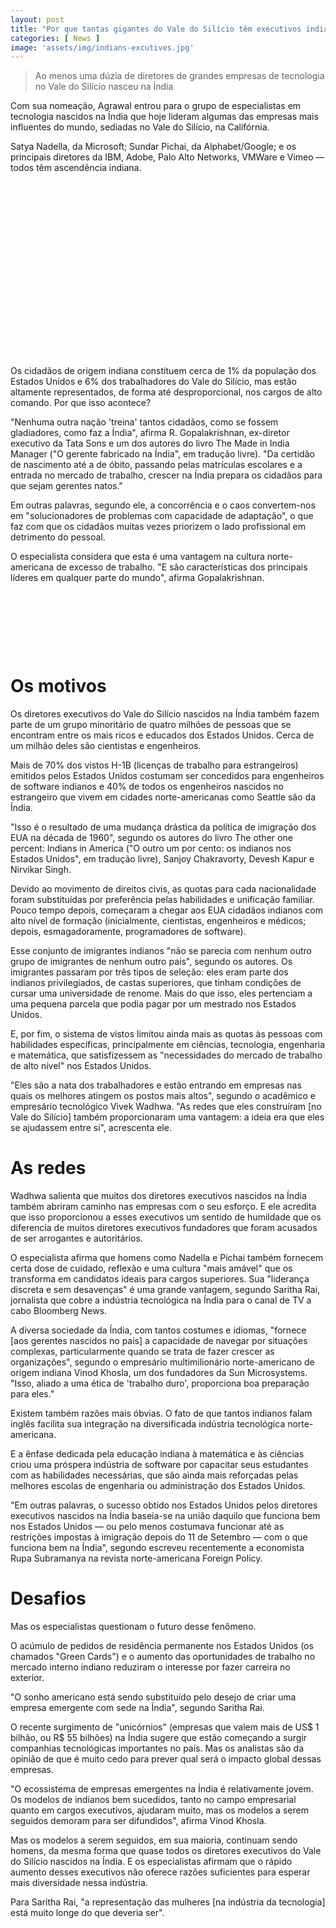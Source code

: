 ```yaml
---
layout: post
title: "Por que tantas gigantes do Vale do Silício têm executivos indianos"
categories: [ News ]
image: 'assets/img/indians-excutives.jpg'
---
```


> Ao menos uma dúzia de diretores de grandes empresas de tecnologia no Vale do Silício nasceu na Índia

Com sua nomeação, Agrawal entrou para o grupo de especialistas em tecnologia nascidos na Índia que hoje lideram algumas das empresas mais influentes do mundo, sediadas no Vale do Silício, na Califórnia.

Satya Nadella, da Microsoft; Sundar Pichai, da Alphabet/Google; e os principais diretores da IBM, Adobe, Palo Alto Networks, VMWare e Vimeo — todos têm ascendência indiana.

<!-- QUADRADO -->
<script async src="//pagead2.googlesyndication.com/pagead/js/adsbygoogle.js"></script>
<ins class="adsbygoogle"
style="display:inline-block;width:336px;height:280px"
data-ad-client="ca-pub-2838251107855362"
data-ad-slot="5351066970"></ins>
<script>
(adsbygoogle = window.adsbygoogle || []).push({});
</script>

Os cidadãos de origem indiana constituem cerca de 1% da população dos Estados Unidos e 6% dos trabalhadores do Vale do Silício, mas estão altamente representados, de forma até desproporcional, nos cargos de alto comando. Por que isso acontece?

"Nenhuma outra nação 'treina' tantos cidadãos, como se fossem gladiadores, como faz a Índia", afirma R. Gopalakrishnan, ex-diretor executivo da Tata Sons e um dos autores do livro The Made in India Manager ("O gerente fabricado na Índia", em tradução livre). "Da certidão de nascimento até a de óbito, passando pelas matrículas escolares e a entrada no mercado de trabalho, crescer na Índia prepara os cidadãos para que sejam gerentes natos."

Em outras palavras, segundo ele, a concorrência e o caos convertem-nos em "solucionadores de problemas com capacidade de adaptação", o que faz com que os cidadãos muitas vezes priorizem o lado profissional em detrimento do pessoal.

O especialista considera que esta é uma vantagem na cultura norte-americana de excesso de trabalho. "E são características dos principais líderes em qualquer parte do mundo", afirma Gopalakrishnan.

<!-- MINI ANÚNCIO -->
<script async src="//pagead2.googlesyndication.com/pagead/js/adsbygoogle.js"></script>
<!-- Games Root -->
<ins class="adsbygoogle"
style="display:inline-block;width:730px;height:95px"
data-ad-client="ca-pub-2838251107855362"
data-ad-slot="5351066970"></ins>
<script>
(adsbygoogle = window.adsbygoogle || []).push({});
</script>

# Os motivos
Os diretores executivos do Vale do Silício nascidos na Índia também fazem parte de um grupo minoritário de quatro milhões de pessoas que se encontram entre os mais ricos e educados dos Estados Unidos. Cerca de um milhão deles são cientistas e engenheiros.

Mais de 70% dos vistos H-1B (licenças de trabalho para estrangeiros) emitidos pelos Estados Unidos costumam ser concedidos para engenheiros de software indianos e 40% de todos os engenheiros nascidos no estrangeiro que vivem em cidades norte-americanas como Seattle são da Índia.

"Isso é o resultado de uma mudança drástica da política de imigração dos EUA na década de 1960", segundo os autores do livro The other one percent: Indians in America ("O outro um por cento: os indianos nos Estados Unidos", em tradução livre), Sanjoy Chakravorty, Devesh Kapur e Nirvikar Singh.

Devido ao movimento de direitos civis, as quotas para cada nacionalidade foram substituídas por preferência pelas habilidades e unificação familiar. Pouco tempo depois, começaram a chegar aos EUA cidadãos indianos com alto nível de formação (inicialmente, cientistas, engenheiros e médicos; depois, esmagadoramente, programadores de software).

Esse conjunto de imigrantes indianos "não se parecia com nenhum outro grupo de imigrantes de nenhum outro país", segundo os autores. Os imigrantes passaram por três tipos de seleção: eles eram parte dos indianos privilegiados, de castas superiores, que tinham condições de cursar uma universidade de renome. Mais do que isso, eles pertenciam a uma pequena parcela que podia pagar por um mestrado nos Estados Unidos.

E, por fim, o sistema de vistos limitou ainda mais as quotas às pessoas com habilidades específicas, principalmente em ciências, tecnologia, engenharia e matemática, que satisfizessem as "necessidades do mercado de trabalho de alto nível" nos Estados Unidos.

"Eles são a nata dos trabalhadores e estão entrando em empresas nas quais os melhores atingem os postos mais altos", segundo o acadêmico e empresário tecnológico Vivek Wadhwa. "As redes que eles construíram [no Vale do Silício] também proporcionaram uma vantagem: a ideia era que eles se ajudassem entre si", acrescenta ele.

<!-- RETANGULO LARGO 2 -->
<script async src="//pagead2.googlesyndication.com/pagead/js/adsbygoogle.js"></script>
<ins class="adsbygoogle"
style="display:block; text-align:center;"
data-ad-layout="in-article"
data-ad-format="fluid"
data-ad-client="ca-pub-2838251107855362"
data-ad-slot="8549252987"></ins>
<script>
(adsbygoogle = window.adsbygoogle || []).push({});
</script>

# As redes
Wadhwa salienta que muitos dos diretores executivos nascidos na Índia também abriram caminho nas empresas com o seu esforço. E ele acredita que isso proporcionou a esses executivos um sentido de humildade que os diferencia de muitos diretores executivos fundadores que foram acusados de ser arrogantes e autoritários.

O especialista afirma que homens como Nadella e Pichai também fornecem certa dose de cuidado, reflexão e uma cultura "mais amável" que os transforma em candidatos ideais para cargos superiores. Sua "liderança discreta e sem desavenças" é uma grande vantagem, segundo Saritha Rai, jornalista que cobre a indústria tecnológica na Índia para o canal de TV a cabo Bloomberg News.

A diversa sociedade da Índia, com tantos costumes e idiomas, "fornece [aos gerentes nascidos no país] a capacidade de navegar por situações complexas, particularmente quando se trata de fazer crescer as organizações", segundo o empresário multimilionário norte-americano de origem indiana Vinod Khosla, um dos fundadores da Sun Microsystems. "Isso, aliado a uma ética de 'trabalho duro', proporciona boa preparação para eles."

Existem também razões mais óbvias. O fato de que tantos indianos falam inglês facilita sua integração na diversificada indústria tecnológica norte-americana.

E a ênfase dedicada pela educação indiana à matemática e às ciências criou uma próspera indústria de software por capacitar seus estudantes com as habilidades necessárias, que são ainda mais reforçadas pelas melhores escolas de engenharia ou administração dos Estados Unidos.

"Em outras palavras, o sucesso obtido nos Estados Unidos pelos diretores executivos nascidos na Índia baseia-se na união daquilo que funciona bem nos Estados Unidos — ou pelo menos costumava funcionar até as restrições impostas à imigração depois do 11 de Setembro — com o que funciona bem na Índia", segundo escreveu recentemente a economista Rupa Subramanya na revista norte-americana Foreign Policy.

<!-- RETANGULO LARGO -->
<script async src="https://pagead2.googlesyndication.com/pagead/js/adsbygoogle.js"></script>
<!-- Informat -->
<ins class="adsbygoogle"
style="display:block"
data-ad-client="ca-pub-2838251107855362"
data-ad-slot="2327980059"
data-ad-format="auto"
data-full-width-responsive="true"></ins>
<script>
(adsbygoogle = window.adsbygoogle || []).push({});
</script>

# Desafios
Mas os especialistas questionam o futuro desse fenômeno.

O acúmulo de pedidos de residência permanente nos Estados Unidos (os chamados "Green Cards") e o aumento das oportunidades de trabalho no mercado interno indiano reduziram o interesse por fazer carreira no exterior.

"O sonho americano está sendo substituído pelo desejo de criar uma empresa emergente com sede na Índia", segundo Saritha Rai.

O recente surgimento de "unicórnios" (empresas que valem mais de US$ 1 bilhão, ou R$ 55 bilhões) na Índia sugere que estão começando a surgir companhias tecnológicas importantes no país. Mas os analistas são da opinião de que é muito cedo para prever qual será o impacto global dessas empresas.

"O ecossistema de empresas emergentes na Índia é relativamente jovem. Os modelos de indianos bem sucedidos, tanto no campo empresarial quanto em cargos executivos, ajudaram muito, mas os modelos a serem seguidos demoram para ser difundidos", afirma Vinod Khosla.

Mas os modelos a serem seguidos, em sua maioria, continuam sendo homens, da mesma forma que quase todos os diretores executivos do Vale do Silício nascidos na Índia. E os especialistas afirmam que o rápido aumento desses executivos não oferece razões suficientes para esperar mais diversidade nessa indústria.

Para Saritha Rai, "a representação das mulheres [na indústria da tecnologia] está muito longe do que deveria ser".

<!-- QUADRADO -->
<script async src="//pagead2.googlesyndication.com/pagead/js/adsbygoogle.js"></script>
<ins class="adsbygoogle"
style="display:inline-block;width:336px;height:280px"
data-ad-client="ca-pub-2838251107855362"
data-ad-slot="5351066970"></ins>
<script>
(adsbygoogle = window.adsbygoogle || []).push({});
</script>

